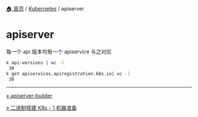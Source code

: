 [🏠 首页](../_index.md) / [Kubernetes](_index.md) / apiserver

# apiserver

每一个 api 版本均有一个 apiservice 与之对应

```bash
k api-versions | wc -l
 30
k get apiservices.apiregistration.k8s.io| wc -l
 30
```

---
[« apiserver-builder](apiserver-builder.md)

[» 二进制搭建 K8s - 1 机器准备](binary-build-k8s-01-prepare-nodes.md)
